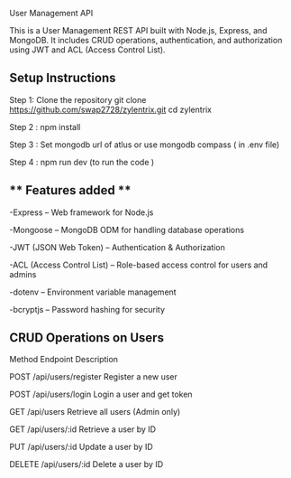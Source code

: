 User Management API

This is a User Management REST API built with Node.js, Express, and MongoDB. It includes CRUD operations, authentication, and authorization using JWT and ACL (Access Control List).

## Setup Instructions

Step 1: Clone the repository 
  git clone https://github.com/swap2728/zylentrix.git
  cd zylentrix
  
Step 2 : npm install

Step 3 : Set mongodb url of atlus or use mongodb compass ( in .env file)

Step 4 : npm run dev (to run the code )



## ** Features added **

-Express – Web framework for Node.js

-Mongoose – MongoDB ODM for handling database operations

-JWT (JSON Web Token) – Authentication & Authorization

-ACL (Access Control List) – Role-based access control for users and admins

-dotenv – Environment variable management

-bcryptjs – Password hashing for security





## CRUD Operations on Users 

Method              Endpoint                     Description

POST                /api/users/register           Register a new user

POST                /api/users/login             Login a user and get token

GET                 /api/users                   Retrieve all users (Admin only)

GET                  /api/users/:id               Retrieve a user by ID

PUT                  /api/users/:id               Update a user by ID

DELETE              /api/users/:id               Delete a user by ID



